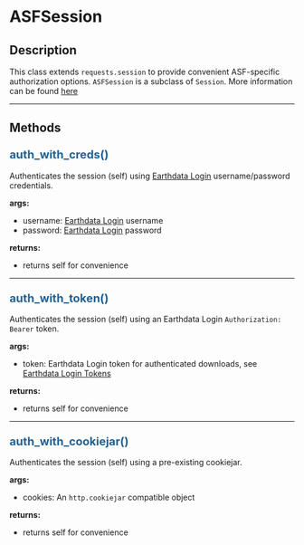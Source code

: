  # ASFSession

## Description

This class extends `requests.session` to provide convenient ASF-specific authorization options. `ASFSession` is a subclass of `Session`. More information can be found [here](https://docs.python-requests.org/en/master/user/authentication/)

***

## Methods

### <span style="color: #236192; font-size: 20px;">auth_with_creds()</span>

Authenticates the session (self) using [Earthdata Login](https://urs.earthdata.nasa.gov/) username/password credentials.

**args:**

- username: [Earthdata Login](https://urs.earthdata.nasa.gov/) username
- password: [Earthdata Login](https://urs.earthdata.nasa.gov/) password

**returns:**

- returns self for convenience

***

### <span style="color: #236192; font-size: 20px;">auth_with_token()</span>

Authenticates the session (self) using an Earthdata Login `Authorization: Bearer` token.

**args:**

- token: Earthdata Login token for authenticated downloads, see [Earthdata Login Tokens](https://urs.earthdata.nasa.gov/user_tokens)

**returns:**

- returns self for convenience

***

### <span style="color: #236192; font-size: 20px;">auth_with_cookiejar()</span>

Authenticates the session (self) using a pre-existing cookiejar.

**args:**

- cookies: An `http.cookiejar` compatible object

**returns:**

- returns self for convenience
